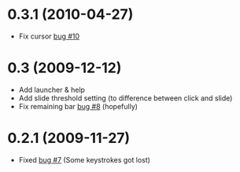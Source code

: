 # 0.3.1 (2010-04-27) #
  * Fix cursor [bug #10](https://code.google.com/p/slidetypekeyboard/issues/detail?id=10)

# 0.3 (2009-12-12) #
  * Add launcher & help
  * Add slide threshold setting (to difference between click and slide)
  * Fix remaining bar [bug #8](https://code.google.com/p/slidetypekeyboard/issues/detail?id=8) (hopefully)


# 0.2.1 (2009-11-27) #

  * Fixed [bug #7](https://code.google.com/p/slidetypekeyboard/issues/detail?id=7) (Some keystrokes got lost)